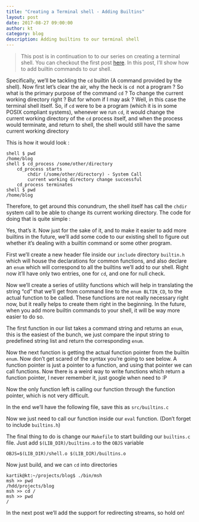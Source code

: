 ```yaml
---
title: "Creating a Terminal shell - Adding Builtins"
layout: post
date: 2017-08-27 09:00:00
author: kt
category: blog
description: Adding builtins to our terminal shell
---
```


> This post is in continuation to to our series on creating a terminal shell. You
> can checkout the first post [here](2017-08-13-creating-terminal-shell). In this post, I’ll show how to add builtin commands to our shell.

Specifically, we’ll be tackling the `cd` builtin (A command provided by the
shell). Now first let’s clear the air, why the heck is `cd `not a program ? So
what is the primary purpose of the command `cd` ? To change the current working
directory right ? But for whom if I may ask ? Well, in this case the terminal
shell itself. So, if `cd` were to be a program (which it is in some POSIX
compliant systems), whenever we run `cd`, it would change the current working
directory of the `cd` process itself, and when the process would terminate, and
return to shell, the shell would still have the same current working directory

This is how it would look :

    shell $ pwd
    /home/blog
    shell $ cd_process /some/other/directory
        cd_process starts
            chdir (/some/other/directory) - System Call
            current working directory change successful
        cd_process terminates
    shell $ pwd
    /home/blog

Therefore, to get around this conundrum, the shell itself has call the `chdir`
system call to be able to change its current working directory. The code for
doing that is quite simple :

<script src="https://gist.github.com/kartikanand/7139ea2f8555052fcb8719bab9d15c14.js"></script>

Yes, that’s it. Now just for the sake of it, and to make it easier to add more
builtins in the future, we’ll add some code to our existing shell to figure out
whether it’s dealing with a builtin command or some other program.

First we’ll create a new header file inside our `include` directory `builtin.h`
which will house the declarations for common functions, and also declare an
`enum` which will correspond to all the builtins we’ll add to our shell. Right
now it’ll have only two entries, one for `cd`, and one for null check.

<script src="https://gist.github.com/kartikanand/d041b0c28d02e52f8d4a119983dde508.js"></script>

Now we’ll create a series of utility functions which will help in translating
the string “cd” that we’ll get from command line to the `enum BLTIN_CD`, to the
actual function to be called. These functions are not really necessary right
now, but it really helps to create them right in the beginning. In the future,
when you add more builtin commands to your shell, it will be way more easier to
do so.

The first function in our list takes a command string and returns an `enum`,
this is the easiest of the bunch, we just compare the input string to predefined
string list and return the corresponding `enum`.

<script src="https://gist.github.com/kartikanand/3928e7e584736972cafbcfc3b50c1b4d.js"></script>

Now the next function is getting the actual function pointer from the builtin
`enum`. Now don’t get scared of the syntax you’re going to see below. A function
pointer is just a pointer to a function, and using that pointer we can call
functions. Now there is a weird way to write functions which return a function
pointer, I never remember it, just google when need to :P

<script src="https://gist.github.com/kartikanand/da037568709199ec0bb7f5aa533bb27f.js"></script>

Now the only function left is calling our function through the function pointer,
which is not very difficult.

<script src="https://gist.github.com/kartikanand/10203907bcdef31a82e6125799c8350e.js"></script>

In the end we’ll have the following file, save this as `src/builtins.c`

<script src="https://gist.github.com/kartikanand/8508649c037967bd5d4621ae6ac771bc.js"></script>

Now we just need to call our function inside our `eval` function. (Don’t forget
to include `builtins.h`)

<script src="https://gist.github.com/kartikanand/d8b86183f6d3c130c199935fba6c7e84.js"></script>

The final thing to do is change our `Makefile` to start building our `builtins.c
`file. Just add `$(LIB_DIR)/builtins.o` to the `OBJS` variable

    OBJS=$(LIB_DIR)/shell.o $(LIB_DIR)/builtins.o

Now just build, and we can `cd` into directories

    kartik@kt:~/projects/blog$ ./bin/msh
    msh >> pwd
    /hdd/projects/blog
    msh >> cd /
    msh >> pwd
    /

In the next post we’ll add the support for redirecting streams, so hold on!
